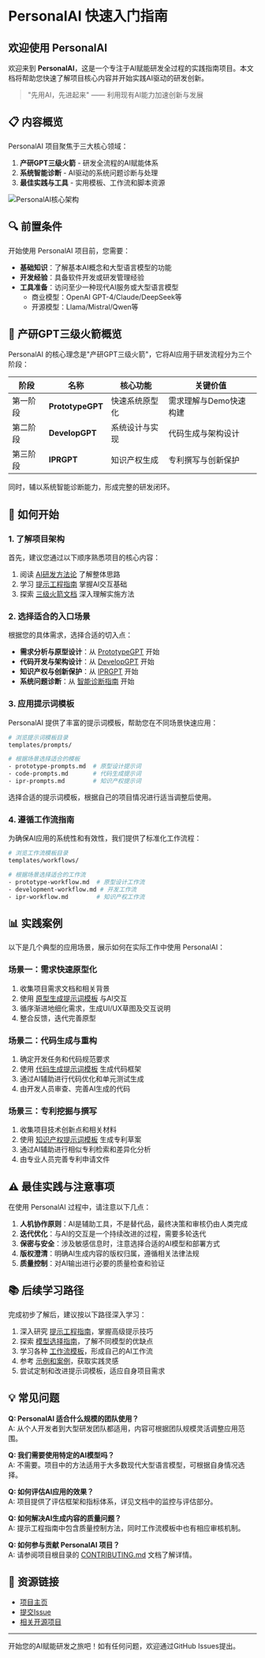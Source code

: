 # PersonalAI 快速入门指南

## 欢迎使用 PersonalAI

欢迎来到 **PersonalAI**，这是一个专注于AI赋能研发全过程的实践指南项目。本文档将帮助您快速了解项目核心内容并开始实践AI驱动的研发创新。

> "先用AI，先进起来" —— 利用现有AI能力加速创新与发展

## 📋 内容概览

PersonalAI 项目聚焦于三大核心领域：

1. **产研GPT三级火箭** - 研发全流程的AI赋能体系
2. **系统智能诊断** - AI驱动的系统问题诊断与处理
3. **最佳实践与工具** - 实用模板、工作流和脚本资源

![PersonalAI核心架构](../slides/assets/images/personalai-overview.png)

## 🔍 前置条件

开始使用 PersonalAI 项目前，您需要：

- **基础知识**：了解基本AI概念和大型语言模型的功能
- **开发经验**：具备软件开发或研发管理经验
- **工具准备**：访问至少一种现代AI服务或大型语言模型
  - 商业模型：OpenAI GPT-4/Claude/DeepSeek等
  - 开源模型：Llama/Mistral/Qwen等

## 🚀 产研GPT三级火箭概览

PersonalAI 的核心理念是"产研GPT三级火箭"，它将AI应用于研发流程分为三个阶段：

| 阶段 | 名称 | 核心功能 | 关键价值 |
|------|------|---------|---------|
| 第一阶段 | **PrototypeGPT** | 快速系统原型化 | 需求理解与Demo快速构建 |
| 第二阶段 | **DevelopGPT** | 系统设计与实现 | 代码生成与架构设计 |
| 第三阶段 | **IPRGPT** | 知识产权生成 | 专利撰写与创新保护 |

同时，辅以系统智能诊断能力，形成完整的研发闭环。

## 🏁 如何开始

### 1. 了解项目架构

首先，建议您通过以下顺序熟悉项目的核心内容：

1. 阅读 [AI研发方法论](./principles/ai-rd-methodology.md) 了解整体思路
2. 学习 [提示工程指南](./principles/prompt-engineering.md) 掌握AI交互基础
3. 探索 [三级火箭文档](./rocket/) 深入理解实施方法

### 2. 选择适合的入口场景

根据您的具体需求，选择合适的切入点：

- **需求分析与原型设计**：从 [PrototypeGPT](./rocket/prototype-gpt.md) 开始
- **代码开发与架构设计**：从 [DevelopGPT](./rocket/develop-gpt.md) 开始
- **知识产权与创新保护**：从 [IPRGPT](./rocket/ipr-gpt.md) 开始
- **系统问题诊断**：从 [智能诊断指南](./diagnostics/intelligent-diagnosis.md) 开始

### 3. 应用提示词模板

PersonalAI 提供了丰富的提示词模板，帮助您在不同场景快速应用：

```bash
# 浏览提示词模板目录
templates/prompts/

# 根据场景选择适合的模板
- prototype-prompts.md  # 原型设计提示词
- code-prompts.md       # 代码生成提示词
- ipr-prompts.md        # 知识产权提示词
```

选择合适的提示词模板，根据自己的项目情况进行适当调整后使用。

### 4. 遵循工作流指南

为确保AI应用的系统性和有效性，我们提供了标准化工作流程：

```bash
# 浏览工作流模板目录
templates/workflows/

# 根据场景选择适合的工作流
- prototype-workflow.md  # 原型设计工作流
- development-workflow.md # 开发工作流
- ipr-workflow.md        # 知识产权工作流
```

## 📊 实践案例

以下是几个典型的应用场景，展示如何在实际工作中使用 PersonalAI：

### 场景一：需求快速原型化

1. 收集项目需求文档和相关背景
2. 使用 [原型生成提示词模板](../templates/prompts/prototype-prompts.md) 与AI交互
3. 循序渐进地细化需求，生成UI/UX草图及交互说明
4. 整合反馈，迭代完善原型

### 场景二：代码生成与重构

1. 确定开发任务和代码规范要求
2. 使用 [代码生成提示词模板](../templates/prompts/code-prompts.md) 生成代码框架
3. 通过AI辅助进行代码优化和单元测试生成
4. 由开发人员审查、完善AI生成的代码

### 场景三：专利挖掘与撰写

1. 收集项目技术创新点和相关材料
2. 使用 [知识产权提示词模板](../templates/prompts/ipr-prompts.md) 生成专利草案
3. 通过AI辅助进行相似专利检索和差异化分析
4. 由专业人员完善专利申请文件

## ⚠️ 最佳实践与注意事项

在使用 PersonalAI 过程中，请注意以下几点：

1. **人机协作原则**：AI是辅助工具，不是替代品，最终决策和审核仍由人类完成
2. **迭代优化**：与AI的交互是一个持续改进的过程，需要多轮迭代
3. **保密与安全**：涉及敏感信息时，注意选择合适的AI模型和部署方式
4. **版权澄清**：明确AI生成内容的版权归属，遵循相关法律法规
5. **质量控制**：对AI输出进行必要的质量检查和验证

## 📚 后续学习路径

完成初步了解后，建议按以下路径深入学习：

1. 深入研究 [提示工程指南](./principles/prompt-engineering.md)，掌握高级提示技巧
2. 探索 [模型选择指南](./principles/model-selection.md)，了解不同模型的优缺点
3. 学习各种 [工作流模板](../templates/workflows/)，形成自己的AI工作流
4. 参考 [示例和案例](../examples/)，获取实践灵感
5. 尝试定制和改进提示词模板，适应自身项目需求

## 💡 常见问题

**Q: PersonalAI 适合什么规模的团队使用？**  
A: 从个人开发者到大型研发团队都适用，内容可根据团队规模灵活调整应用范围。

**Q: 我们需要使用特定的AI模型吗？**  
A: 不需要。项目中的方法适用于大多数现代大型语言模型，可根据自身情况选择。

**Q: 如何评估AI应用的效果？**  
A: 项目提供了评估框架和指标体系，详见文档中的监控与评估部分。

**Q: 如何解决AI生成内容的质量问题？**  
A: 提示工程指南中包含质量控制方法，同时工作流模板中也有相应审核机制。

**Q: 如何参与贡献 PersonalAI 项目？**  
A: 请参阅项目根目录的 [CONTRIBUTING.md](../CONTRIBUTING.md) 文档了解详情。

## 🔗 资源链接

- [项目主页](https://github.com/turtacn/PersonalAI)
- [提交Issue](https://github.com/turtacn/PersonalAI/issues)
- [相关开源项目](../README.md#致谢)

---

开始您的AI赋能研发之旅吧！如有任何问题，欢迎通过GitHub Issues提出。
